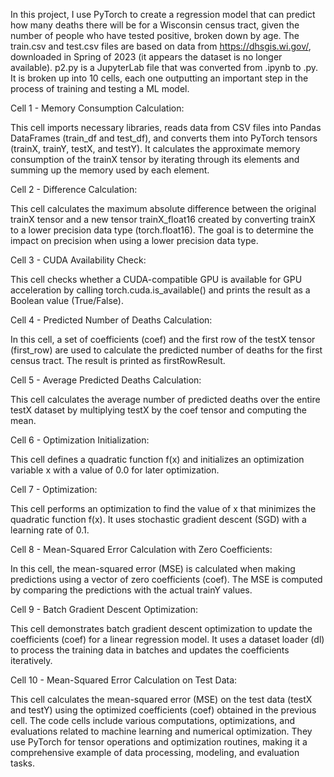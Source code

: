 In this project, I use PyTorch to create a regression model that can predict how many deaths there will be for a Wisconsin census tract, given the number of people who have tested positive, broken down by age. The train.csv and test.csv files are based on data from https://dhsgis.wi.gov/, downloaded in Spring of 2023 (it appears the dataset is no longer available). p2.py is a JupyterLab file that was converted from .ipynb to .py. It is broken up into 10 cells, each one outputting an important step in the process of training and testing a ML model.

Cell 1 - Memory Consumption Calculation:

This cell imports necessary libraries, reads data from CSV files into Pandas DataFrames (train_df and test_df), and converts them into PyTorch tensors (trainX, trainY, testX, and testY).
It calculates the approximate memory consumption of the trainX tensor by iterating through its elements and summing up the memory used by each element.

Cell 2 - Difference Calculation:

This cell calculates the maximum absolute difference between the original trainX tensor and a new tensor trainX_float16 created by converting trainX to a lower precision data type (torch.float16). The goal is to determine the impact on precision when using a lower precision data type.

Cell 3 - CUDA Availability Check:

This cell checks whether a CUDA-compatible GPU is available for GPU acceleration by calling torch.cuda.is_available() and prints the result as a Boolean value (True/False).

Cell 4 - Predicted Number of Deaths Calculation:

In this cell, a set of coefficients (coef) and the first row of the testX tensor (first_row) are used to calculate the predicted number of deaths for the first census tract. The result is printed as firstRowResult.

Cell 5 - Average Predicted Deaths Calculation:

This cell calculates the average number of predicted deaths over the entire testX dataset by multiplying testX by the coef tensor and computing the mean.

Cell 6 - Optimization Initialization:

This cell defines a quadratic function f(x) and initializes an optimization variable x with a value of 0.0 for later optimization.

Cell 7 - Optimization:

This cell performs an optimization to find the value of x that minimizes the quadratic function f(x). It uses stochastic gradient descent (SGD) with a learning rate of 0.1.

Cell 8 - Mean-Squared Error Calculation with Zero Coefficients:

In this cell, the mean-squared error (MSE) is calculated when making predictions using a vector of zero coefficients (coef). The MSE is computed by comparing the predictions with the actual trainY values.

Cell 9 - Batch Gradient Descent Optimization:

This cell demonstrates batch gradient descent optimization to update the coefficients (coef) for a linear regression model. It uses a dataset loader (dl) to process the training data in batches and updates the coefficients iteratively.

Cell 10 - Mean-Squared Error Calculation on Test Data:

This cell calculates the mean-squared error (MSE) on the test data (testX and testY) using the optimized coefficients (coef) obtained in the previous cell.
The code cells include various computations, optimizations, and evaluations related to machine learning and numerical optimization. They use PyTorch for tensor operations and optimization routines, making it a comprehensive example of data processing, modeling, and evaluation tasks.
